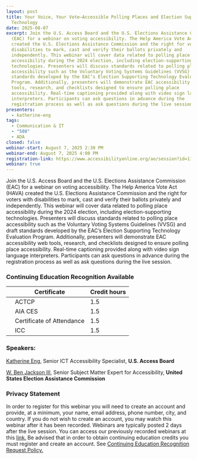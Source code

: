 ```yaml
---
layout: post
title: Your Voice, Your Vote—Accessible Polling Places and Election Supporting
  Technology
date: 2025-08-07
excerpt: Join the U.S. Access Board and the U.S. Elections Assistance Commission
  (EAC) for a webinar on voting accessibility. The Help America Vote Act (HAVA)
  created the U.S. Elections Assistance Commission and the right for voters with
  disabilities to mark, cast and verify their ballots privately and
  independently. This webinar will cover data related to polling place
  accessibility during the 2024 election, including election-supporting
  technologies. Presenters will discuss standards related to polling place
  accessibility such as the Voluntary Voting Systems Guidelines (VVSG) and draft
  standards developed by the EAC’s Election Supporting Technology Evaluation
  Program. Additionally, presenters will demonstrate EAC accessibility web
  tools, research, and checklists designed to ensure polling place
  accessibility. Real-time captioning provided along with video sign language
  interpreters. Participants can ask questions in advance during the
  registration process as well as ask questions during the live session.
presenters:
  - katherine-eng
tags:
  - Communication & IT
  - "508"
  - ADA
closed: false
webinar-start: August 7, 2025 2:30 PM
webinar-end: August 7, 2025 4:00 PM
registration-link: https://www.accessibilityonline.org/ao/session?id=111178
webinar: true
---
```

Join the U.S. Access Board and the U.S. Elections Assistance Commission (EAC) for a webinar on voting accessibility. The Help America Vote Act (HAVA) created the U.S. Elections Assistance Commission and the right for voters with disabilities to mark, cast and verify their ballots privately and independently. This webinar will cover data related to polling place accessibility during the 2024 election, including election-supporting technologies. Presenters will discuss standards related to polling place accessibility such as the Voluntary Voting Systems Guidelines (VVSG) and draft standards developed by the EAC’s Election Supporting Technology Evaluation Program. Additionally, presenters will demonstrate EAC accessibility web tools, research, and checklists designed to ensure polling place accessibility. Real-time captioning provided along with video sign language interpreters. Participants can ask questions in advance during the registration process as well as ask questions during the live session.

### Continuing Education Recognition Available

|     | **Certificate**           | **Credit hours** |
| --- | ------------------------- | ---------------- |
|     | ACTCP                     | 1.5              |
|     | AIA CES                   | 1.5              |
|     | Certificate of Attendance | 1.5              |
|     | ICC                       | 1.5              |

### Speakers:

[Katherine Eng](https://www.accessibilityonline.org/speakers/speaker.aspx?id=10512&ret=Your%20Voice,%20Your%20Vote%E2%80%94Accessible%20Polling%20Places%20and%20Election%20Supporting%20Technology), Senior ICT Accessibility Specialist, **U.S. Access Board**

[W. Ben Jackson III](https://www.accessibilityonline.org/speakers/speaker.aspx?id=11140&ret=Your%20Voice,%20Your%20Vote%E2%80%94Accessible%20Polling%20Places%20and%20Election%20Supporting%20Technology), Senior Subject Matter Expert for Accessibility, **United States Election Assistance Commission**

### Privacy Statement

In order to register for this webinar you will need to create an account and provide, at a minimum, your name, email address, phone number, city, and country. If you do not wish to create an account, you may watch this webinar after it has been recorded. Webinars are typically posted 2 days after the live session. You can access our previously recorded webinars at this [link.](https://www.accessibilityonline.org/archives/) Be advised that in order to obtain continuing education credits you must register and create an account. See [Continuing Education Recognition Request Policy.](https://www.accessibilityonline.org/continuing-education/CEUDetails.aspx)